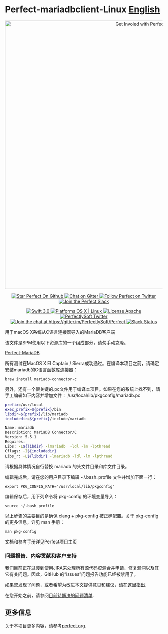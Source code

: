 # Perfect-mariadbclient-Linux [English](README.md)

<p align="center">
    <a href="http://perfect.org/get-involved.html" target="_blank">
        <img src="http://perfect.org/assets/github/perfect_github_2_0_0.jpg" alt="Get Involed with Perfect!" width="854" />
    </a>
</p>

<p align="center">
    <a href="https://github.com/PerfectlySoft/Perfect" target="_blank">
        <img src="http://www.perfect.org/github/Perfect_GH_button_1_Star.jpg" alt="Star Perfect On Github" />
    </a>  
    <a href="https://gitter.im/PerfectlySoft/Perfect" target="_blank">
        <img src="http://www.perfect.org/github/Perfect_GH_button_2_Git.jpg" alt="Chat on Gitter" />
    </a>  
    <a href="https://twitter.com/perfectlysoft" target="_blank">
        <img src="http://www.perfect.org/github/Perfect_GH_button_3_twit.jpg" alt="Follow Perfect on Twitter" />
    </a>  
    <a href="http://perfect.ly" target="_blank">
        <img src="http://www.perfect.org/github/Perfect_GH_button_4_slack.jpg" alt="Join the Perfect Slack" />
    </a>
</p>

<p align="center">
    <a href="https://developer.apple.com/swift/" target="_blank">
        <img src="https://img.shields.io/badge/Swift-3.0-orange.svg?style=flat" alt="Swift 3.0">
    </a>
    <a href="https://developer.apple.com/swift/" target="_blank">
        <img src="https://img.shields.io/badge/Platforms-OS%20X%20%7C%20Linux%20-lightgray.svg?style=flat" alt="Platforms OS X | Linux">
    </a>
    <a href="http://perfect.org/licensing.html" target="_blank">
        <img src="https://img.shields.io/badge/License-Apache-lightgrey.svg?style=flat" alt="License Apache">
    </a>
    <a href="http://twitter.com/PerfectlySoft" target="_blank">
        <img src="https://img.shields.io/badge/Twitter-@PerfectlySoft-blue.svg?style=flat" alt="PerfectlySoft Twitter">
    </a>
    <a href="https://gitter.im/PerfectlySoft/Perfect?utm_source=badge&utm_medium=badge&utm_campaign=pr-badge&utm_content=badge" target="_blank">
        <img src="https://img.shields.io/badge/Gitter-Join%20Chat-brightgreen.svg" alt="Join the chat at https://gitter.im/PerfectlySoft/Perfect">
    </a>
    <a href="http://perfect.ly" target="_blank">
        <img src="http://perfect.ly/badge.svg" alt="Slack Status">
    </a>
</p>

用于macOS X系统从C语言连接器导入的MariaDB客户端

该文件是SPM使用以下资源库的一个组成部分，请勿手动克隆。

[Perfect-MariaDB](https://github.com/PerfectlySoft/Perfect-MariaDB)


所有测试在MacOS X EI Captain / Sierra成功通过。在编译本项目之前，请确定安装mariadb的C语言函数库连接器：

```
brew install mariadb-connector-c
```

另外，还有一个很关键的.pc文件用于编译本项目。如果在您的系统上找不到，请手工编辑如下内容并增加文件： /usr/local/lib/pkgconfig/mariadb.pc

```bash
prefix=/usr/local
exec_prefix=${prefix}/bin
libdir=${prefix}/lib/mariadb
includedir=${prefix}/include/mariadb

Name: mariadb
Description: MariaDB Connector/C
Version: 5.5.1
Requires:
Libs: -L${libdir} -lmariadb  -ldl -lm -lpthread
Cflags: -I${includedir}
Libs_r: -L${libdir} -lmariadb -ldl -lm -lpthread
```

请根据具体情况自行替换 mariadb 的头文件目录和库文件目录。

编辑完成后，请在您的用户目录下编辑 ~/.bash_profile 文件并增加下面一行：

```
export PKG_CONFIG_PATH="/usr/local/lib/pkgconfig"
```

编辑保存后，用下列命令将 pkg-config 的环境变量导入：

```
source ~/.bash_profile
```

以上步骤的主要目的是确保 clang + pkg-config 被正确配置。关于 pkg-config 的更多信息，详见 man 手册：

```
man pkg-config
```


文档和参考手册详见Perfect项目主页

### 问题报告、内容贡献和客户支持

我们目前正在过渡到使用JIRA来处理所有源代码资源合并申请、修复漏洞以及其它有关问题。因此，GitHub 的“issues”问题报告功能已经被禁用了。

如果您发现了问题，或者希望为改进本文提供意见和建议，[请在这里指出](http://jira.perfect.org:8080/servicedesk/customer/portal/1).

在您开始之前，请参阅[目前待解决的问题清单](http://jira.perfect.org:8080/projects/ISS/issues).

## 更多信息
关于本项目更多内容，请参考[perfect.org](http://perfect.org).
